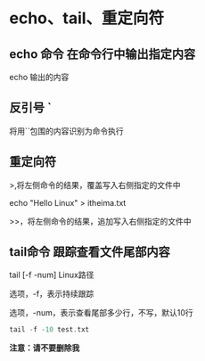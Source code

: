 # echo、tail、重定向符

## echo 命令 在命令行中输出指定内容

echo 输出的内容

## 反引号 `

将用``包围的内容识别为命令执行

## 重定向符

\>,将左侧命令的结果，覆盖写入右侧指定的文件中

echo "Hello Linux" > itheima.txt

\>>，将左侧命令的结果，追加写入右侧指定的文件中

## tail命令 跟踪查看文件尾部内容

tail [-f -num] Linux路径

选项，-f，表示持续跟踪

选项，-num，表示查看尾部多少行，不写，默认10行

````C
tail -f -10 test.txt
````

**注意：请不要删除我**